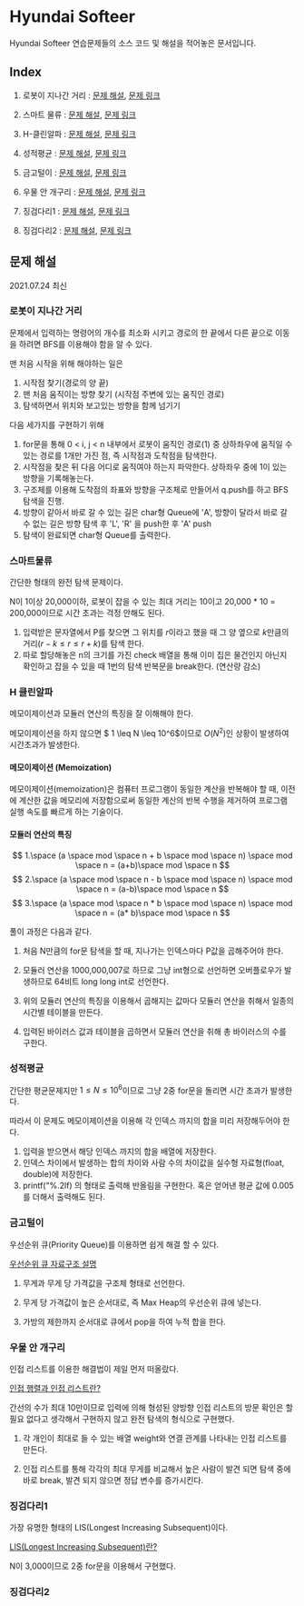 # Hyundai Softeer

Hyundai Softeer 연습문제들의 소스 코드 및 해설을 적어놓은 문서입니다.

## Index

1. 로봇이 지나간 거리 : [문제 해설](#로봇이-지나간-거리), [문제 링크](https://softeer.ai/practice/info.do?eventIdx=1&psProblemId=577)

2. 스마트 물류 : [문제 해설](#스마트물류), [문제 링크](https://softeer.ai/practice/info.do?eventIdx=1&psProblemId=414)

3. H-클린알파 : [문제 해설](#h-클린알파), [문제 링크](https://softeer.ai/practice/info.do?eventIdx=1&psProblemId=423)

4. 성적평균 : [문제 해설](#성적평균), [문제 링크](https://softeer.ai/practice/info.do?eventIdx=1&psProblemId=389)

5. 금고털이 : [문제 해설](#금고털이), [문제 링크](https://softeer.ai/practice/info.do?eventIdx=1&psProblemId=395)

6. 우물 안 개구리 : [문제 해설](#우물-안-개구리), [문제 링크](https://softeer.ai/practice/info.do?eventIdx=1&psProblemId=394) 

7. 징검다리1 : [문제 해설](#징검다리1), [문제 링크](https://softeer.ai/practice/info.do?eventIdx=1&psProblemId=390)

8. 징검다리2 : [문제 해설](#징검다리2), [문제 링크](https://softeer.ai/practice/info.do?eventIdx=1&psProblemId=393)

## 문제 해설

2021.07.24 최신

### 로봇이 지나간 거리

문제에서 입력하는 명령어의 개수를 최소화 시키고 경로의 한 끝에서 다른 끝으로 이동을 하려면 BFS를 이용해야 함을 알 수 있다.

맨 처음 시작을 위해 해야하는 일은 

1. 시작점 찾기(경로의 양 끝)
2. 맨 처음 움직이는 방향 찾기 (시작점 주변에 있는 움직인 경로)
3. 탐색하면서 위치와 보고있는 방향을 함께 넘기기

다음 세가지를 구현하기 위해 

1. for문을 통해 0 < i, j < n 내부에서 로봇이 움직인 경로(1) 중 상하좌우에 움직일 수 있는 경로를 1개만 가진 점, 즉 시작점과 도착점을 탐색한다.
2. 시작점을 찾은 뒤 다음 어디로 움직여야 하는지 파악한다. 상하좌우 중에 1이 있는 방향을 기록해놓는다.
3. 구조체를 이용해 도착점의 좌표와 방향을 구조체로 만들어서 q.push를 하고  BFS 탐색을 진행.
4. 방향이 같아서 바로 갈 수 있는 길은 char형 Queue에 'A', 방향이 달라서 바로 갈 수 없는 길은 방향 탐색 후 'L', 'R' 을 push한 후 'A' push
5. 탐색이 완료되면 char형 Queue를 출력한다.

### 스마트물류

간단한 형태의 완전 탐색 문제이다.

N이 1이상 20,000이하, 로봇이 잡을 수 있는 최대 거리는 10이고 
20,000 * 10 = 200,000이므로 시간 초과는 걱정 안해도 된다.

1. 입력받은 문자열에서 P를 찾으면 그 위치를 $r$이라고 했을 때  그 양 옆으로 $k$만큼의 거리$(r-k \leq r \leq r+k)$를 탐색 한다.
2. 따로 할당해놓은 n의 크기를 가진 check 배열을 통해 이미 집은 물건인지 아닌지 확인하고 잡을 수 있을 때 1번의 탐색 반복문을 break한다. (연산량 감소)

### H 클린알파

메모이제이션과 모듈러 연산의 특징을 잘 이해해야 한다.

메모이제이션을 하지 않으면 $ 1 \leq N \leq 10^6$이므로 $O(N^2)$인 상황이 발생하여 시간초과가 발생한다.

#### 메모이제이션 (Memoization)

메모이제이션(memoization)은 컴퓨터 프로그램이 동일한 계산을 반복해야 할 때, 이전에 계산한 값을 메모리에 저장함으로써 동일한 계산의 반복 수행을 제거하여 프로그램 실행 속도를 빠르게 하는 기술이다. 

#### 모듈러 연산의 특징

$$ 1.\space (a \space mod \space n  + b \space mod \space n) \space mod \space n = (a+b)\space mod \space n $$
$$ 2.\space (a \space mod \space n  - b \space mod \space n) \space mod \space n = (a-b)\space mod \space n $$
$$ 3.\space (a \space mod \space n  * b \space mod \space n) \space mod \space n = (a* b)\space mod \space n $$

풀이 과정은 다음과 같다.

1. 처음 N만큼의 for문 탐색을 할 때, 지나가는 인덱스마다 P값을 곱해주어야 한다.

2. 모듈러 연산을 1000,000,007로 하므로 그냥 int형으로 선언하면 오버플로우가 발생하므로 64비트 long long int로 선언한다.

3. 위의 모듈러 연산의 특징을 이용해서 곱해지는 값마다 모듈러 연산을 취해서 일종의 시간별 테이블을 만든다.

4. 입력된 바이러스 값과 테이블을 곱하면서 모듈러 연산을 취해 총 바이러스의 수를 구한다.

### 성적평균

간단한 평균문제지만 $1 \leq N \leq 10^6$이므로 그냥 2중 for문을 돌리면 시간 초과가 발생한다.

따라서 이 문제도 메모이제이션을 이용해 각 인덱스 까지의 합을 미리 저장해두어야 한다.

1. 입력을 받으면서 해당 인덱스 까지의 합을 배열에 저장한다.
2. 인덱스 차이에서 발생하는 합의 차이와 사람 수의 차이값을 실수형 자료형(float, double)에 저장한다.
3. printf("%.2lf) 의 형태로 출력해 반올림을 구현한다. 혹은 얻어낸 평균 값에 0.005를 더해서 출력해도 된다.

### 금고털이

우선순위 큐(Priority Queue)를 이용하면 쉽게 해결 할 수 있다.

[우선순위 큐 자료구조 설명](https://chanhuiseok.github.io/posts/ds-4/)

1. 무게과 무게 당 가격값을 구조체 형태로 선언한다.

2. 무게 당 가격값이 높은 순서대로, 즉 Max Heap의 우선순위 큐에 넣는다.

3. 가방의 제한까지 순서대로 큐에서 pop을 하여 누적 합을 한다.

### 우물 안 개구리

인접 리스트를 이용한 해결법이 제일 먼저 떠올랐다.

[인접 행렬과 인접 리스트란?](https://sarah950716.tistory.com/12)

간선의 수가 최대 10만이므로 입력에 의해 형성된 양방향 인접 리스트의 방문 확인은 할 필요 없다고 생각해서 구현하지 않고 완전 탐색의 형식으로 구현했다.

1. 각 개인이 최대로 들 수 있는 배열 weight와 연결 관계를 나타내는 인접 리스트를 만든다.

2. 인접 리스트를 통해 각각의 최대 무게를 비교해서 높은 사람이 발견 되면 탐색 중에 바로 break, 발견 되지 않으면 정답 변수를 증가시킨다.

### 징검다리1

가장 유명한 형태의 LIS(Longest Increasing Subsequent)이다.

[LIS(Longest Increasing Subsequent)란?](https://jason9319.tistory.com/113)

N이 3,000이므로 2중 for문을 이용해서 구현했다.

### 징검다리2
